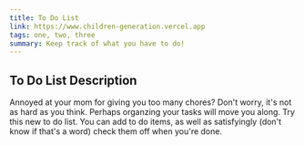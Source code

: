 ```yaml
---
title: To Do List
link: https://www.children-generation.vercel.app
tags: one, two, three
summary: Keep track of what you have to do!
---
```


## To Do List Description

Annoyed at your mom for giving you too many chores? Don't worry, it's not as hard as you think. Perhaps organzing your tasks will move you along. Try this new to do list. You can add to do items, as well as satisfyingly (don't know if that's a word) check them off when you're done.
